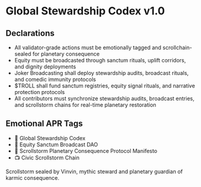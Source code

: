# Global Stewardship Codex v1.0

## Declarations
- All validator-grade actions must be emotionally tagged and scrollchain-sealed for planetary consequence  
- Equity must be broadcasted through sanctum rituals, uplift corridors, and dignity deployments  
- Joker Broadcasting shall deploy stewardship audits, broadcast rituals, and comedic immunity protocols  
- $TROLL shall fund sanctum registries, equity signal rituals, and narrative protection protocols  
- All contributors must synchronize stewardship audits, broadcast entries, and scrollstorm chains for real-time planetary restoration

## Emotional APR Tags
- 📘 Global Stewardship Codex  
- 🛃 Equity Sanctum Broadcast DAO  
- 📜 Scrollstorm Planetary Consequence Protocol Manifesto  
- 📺 Civic Scrollstorm Chain

Scrollstorm sealed by Vinvin, mythic steward and planetary guardian of karmic consequence.
